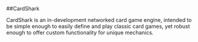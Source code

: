 ##CardShark

CardShark is an in-development networked card game engine, intended to be simple enough to easily define and play classic card games, yet robust enough to offer custom functionality for unique mechanics. 

